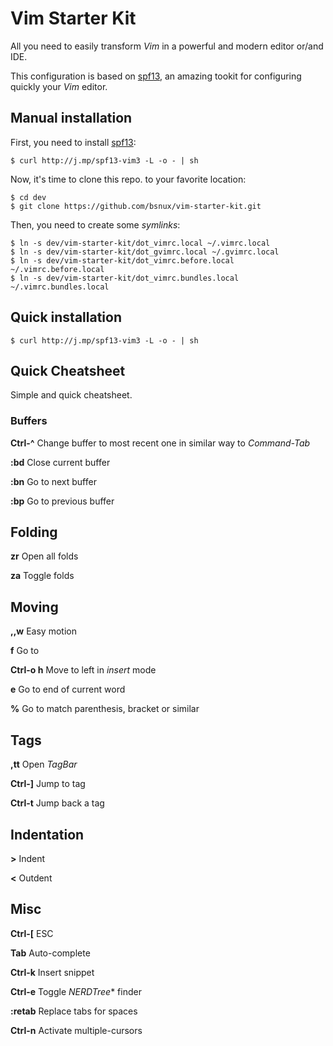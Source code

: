 # Vim Starter Kit

All you need to easily transform *Vim* in a powerful and modern editor or/and IDE.

This configuration is based on [spf13](http://vim.spf13.com), an amazing tookit for
configuring quickly your *Vim* editor.

## Manual installation

First, you need to install [spf13](http://vim.spf13.com):

    $ curl http://j.mp/spf13-vim3 -L -o - | sh

Now, it's time to clone this repo. to your favorite location:

    $ cd dev
    $ git clone https://github.com/bsnux/vim-starter-kit.git

Then, you need to create some *symlinks*:

    $ ln -s dev/vim-starter-kit/dot_vimrc.local ~/.vimrc.local
    $ ln -s dev/vim-starter-kit/dot_gvimrc.local ~/.gvimrc.local
    $ ln -s dev/vim-starter-kit/dot_vimrc.before.local ~/.vimrc.before.local
    $ ln -s dev/vim-starter-kit/dot_vimrc.bundles.local ~/.vimrc.bundles.local

## Quick installation

    $ curl http://j.mp/spf13-vim3 -L -o - | sh

## Quick Cheatsheet

Simple and quick cheatsheet.

### Buffers

**Ctrl-^** Change buffer to most recent one in similar way to *Command-Tab*

**:bd** Close current buffer

**:bn** Go to next buffer

**:bp** Go to previous buffer

## Folding

**zr** Open all folds

**za** Toggle folds

## Moving

**,,w** Easy motion

**f<char>** Go to *<char>*

**Ctrl-o h** Move to left in *insert* mode

**e** Go to end of current word

**%** Go to match parenthesis, bracket or similar

## Tags

**,tt** Open *TagBar*

**Ctrl-]** Jump to tag

**Ctrl-t** Jump back a tag

## Indentation

**>** Indent

**<** Outdent

## Misc

**Ctrl-[** ESC

**Tab** Auto-complete

**Ctrl-k** Insert snippet

**Ctrl-e** Toggle *NERDTree** finder

**:retab** Replace tabs for spaces

**Ctrl-n** Activate multiple-cursors

